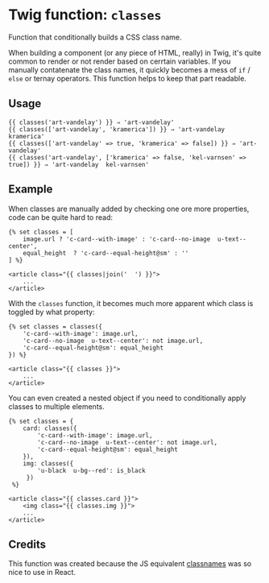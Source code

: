 # Twig function: `classes`

Function that conditionally builds a CSS class name.

When building a component (or any piece of HTML, really) in Twig, it's quite common to render or not render based on cerrtain variables. If you manually contatenate the class names, it quickly becomes a mess of `if` / `else` or ternay operators. This function helps to keep that part readable.

## Usage

```
{{ classes('art-vandelay') }} ⇒ 'art-vandelay'
{{ classes(['art-vandelay', 'kramerica']) }} ⇒ 'art-vandelay  kramerica'
{{ classes(['art-vandelay' => true, 'kramerica' => false]) }} ⇒ 'art-vandelay'
{{ classes('art-vandelay', ['kramerica' => false, 'kel-varnsen' => true]) }} ⇒ 'art-vandelay  kel-varnsen'
```

## Example

When classes are manually added by checking one ore more properties, code can be quite hard to read:

```
{% set classes = [
    image.url ? 'c-card--with-image' : 'c-card--no-image  u-text--center',
    equal_height  ? 'c-card--equal-height@sm' : ''
] %}
   
<article class="{{ classes|join('  ') }}">
    ...
</article>
```

With the `classes` function, it becomes much more apparent which class is toggled by what property:

```
{% set classes = classes({
    'c-card--with-image': image.url,
    'c-card--no-image  u-text--center': not image.url,
    'c-card--equal-height@sm': equal_height
}) %} 
   
<article class="{{ classes }}">
    ...
</article>
```

You can even created a nested object if you need to conditionally apply classes to multiple elements.

```
{% set classes = {
    card: classes({
        'c-card--with-image': image.url,
        'c-card--no-image  u-text--center': not image.url,
        'c-card--equal-height@sm': equal_height
    }),
    img: classes({
        'u-black  u-bg--red': is_black
     })
 %} 
   
<article class="{{ classes.card }}">
    <img class="{{ classes.img }}">
    ...
</article>
```

## Credits

This function was created because the JS equivalent [classnames](https://github.com/JedWatson/classnames) was so nice to use in React.